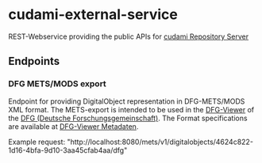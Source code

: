 # cudami-external-service

REST-Webservice providing the public APIs for [cudami Repository Server](https://github.com/dbmdz/cudami/tree/main/dc-cudami-server)

## Endpoints

### DFG METS/MODS export

Endpoint for providing DigitalObject representation in DFG-METS/MODS XML format.
The METS-export is intended to be used in the [DFG-Viewer](https://dfg-viewer.de/) of the [DFG (Deutsche Forschungsgemeinschaft)](https://www.dfg.de/).
The Format specifications are available at [DFG-Viewer Metadaten](https://dfg-viewer.de/metadaten).

Example request: "http://localhost:8080/mets/v1/digitalobjects/4624c822-1d16-4bfa-9d10-3aa45cfab4aa/dfg"